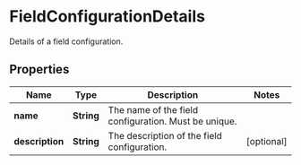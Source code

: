 

# FieldConfigurationDetails

Details of a field configuration.

## Properties

| Name | Type | Description | Notes |
|------------ | ------------- | ------------- | -------------|
|**name** | **String** | The name of the field configuration. Must be unique. |  |
|**description** | **String** | The description of the field configuration. |  [optional] |



